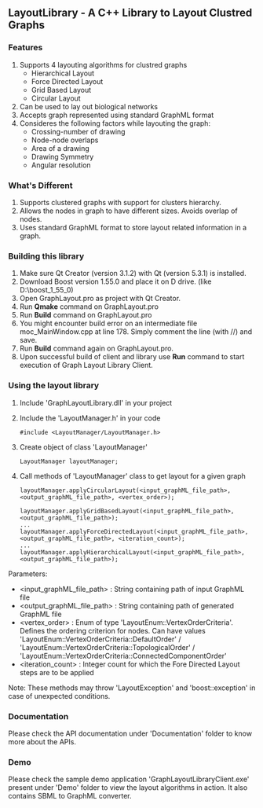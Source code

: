 ## LayoutLibrary - A C++ Library to Layout Clustred Graphs

### Features

1. Supports 4 layouting algorithms for clustred graphs
	* Hierarchical Layout
	* Force Directed Layout
	* Grid Based Layout
	* Circular Layout
2. Can be used to lay out biological networks
3. Accepts graph represented using standard GraphML format
4. Consideres the following factors while layouting the graph:
	* Crossing-number of drawing
	* Node-node overlaps
	* Area of a drawing
	* Drawing Symmetry
	* Angular resolution

### What's Different 

1. Supports clustered graphs with support for clusters hierarchy.
2. Allows the nodes in graph to have different sizes. Avoids overlap of nodes.
3. Uses standard GraphML format to store layout related information in a graph.

### Building this library

1. Make sure Qt Creator (version 3.1.2) with Qt (version 5.3.1) is installed.
2. Download Boost version 1.55.0 and place it on D drive. (like D:\boost_1_55_0)
3. Open GraphLayout.pro as project with Qt Creator.
4. Run **Qmake** command on GraphLayout.pro 
5. Run **Build** command on GraphLayout.pro
6. You might encounter build error on an intermediate file 
   moc_MainWindow.cpp at line 178. Simply comment the line (with //) and save.
7. Run **Build** command again on GraphLayout.pro.
8. Upon successful build of client and library use **Run**  command to start execution of Graph Layout Library Client. 
  
### Using the layout library

1. Include 'GraphLayoutLibrary.dll' in your project 
2. Include the 'LayoutManager.h' in your code
	
    ```$
    #include <LayoutManager/LayoutManager.h>
    ```
3. Create object of class 'LayoutManager'
	
    ```$
    LayoutManager layoutManager;
    ```
5. Call methods of 'LayoutManager' class to get layout for a given graph
	
    ```$
    layoutManager.applyCircularLayout(<input_graphML_file_path>, <output_graphML_file_path>, <vertex_order>);
    ```
    
    ```$
    layoutManager.applyGridBasedLayout(<input_graphML_file_path>, <output_graphML_file_path>);
    ...
    layoutManager.applyForceDirectedLayout(<input_graphML_file_path>, <output_graphML_file_path>, <iteration_count>);
    ...
    layoutManager.applyHierarchicalLayout(<input_graphML_file_path>, <output_graphML_file_path>);
    ```

Parameters:
    
 * <input_graphML_file_path> : String containing path of input GraphML file
 * <output_graphML_file_path> : String containing path of generated GraphML file
 * <vertex_order> : Enum of type 'LayoutEnum::VertexOrderCriteria'. Defines the ordering criterion for nodes. Can have values 'LayoutEnum::VertexOrderCriteria::DefaultOrder' / 'LayoutEnum::VertexOrderCriteria::TopologicalOrder' / 'LayoutEnum::VertexOrderCriteria::ConnectedComponentOrder'
 * <iteration_count> : Integer count for which the Fore Directed Layout steps are to be applied
    
Note: These methods may throw 'LayoutException' and 'boost::exception' in case of unexpected conditions.

###  Documentation
Please check the API documentation under 'Documentation' folder to know more about the APIs.

###  Demo
Please check the sample demo application 'GraphLayoutLibraryClient.exe' present under 'Demo' folder to view the layout algorithms in action. It also contains SBML to GraphML converter.